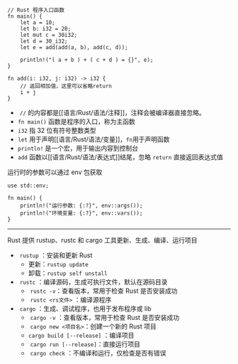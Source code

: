 ```run-rust
// Rust 程序入口函数
fn main() {
    let a = 10;
    let b: i32 = 20;
    let mut c = 30i32;
    let d = 30_i32;
    let e = add(add(a, b), add(c, d));

    println!("( a + b ) + ( c + d ) = {}", e);
}

fn add(i: i32, j: i32) -> i32 {
    // 返回相加值，这里可以省略return
    i + j
}
```

- ​ `//` ​ 的内容都是[[语言/Rust/语法/注释]]，注释会被编译器直接忽略。
- `​fn main()`​ 函数是程序的入口，称为主函数
- ​`i32`​ 指 32 位有符号整数类型
- ​`let`​ 用于声明[[语言/Rust/语法/变量]]，`fn`​ 用于声明函数
- ​`println!`​ 是一个宏，用于输出内容到控制台
- ​`add`​ 函数以[[语言/Rust/语法/表达式]]结尾，忽略 `return`​ 直接返回表达式值

运行时的参数可以通过 env​​ 包获取

```run-rust
use std::env;  
  
fn main() {  
    println!("运行参数: {:?}", env::args());  
    println!("环境变量: {:?}", env::vars());  
}
```

---

Rust 提供 rustup​​、rustc​​ 和 cargo​​ 工具更新、生成、编译、运行项目

- ​ `rustup` ​：安装和更新 Rust
    - 更新：`rustup update​`
    - 卸载：`rustup self unstall​`
- ​ `rustc` ​：编译源码，生成可执行文件，默认在源码目录
    - ​ `rustc -v​`：查看版本，常用于检查 Rust 是否安装成功
    - ​ `rustc <rs文件>` ​：编译源程序
- ​ `cargo` ​：生成、调试程序，也用于发布程序或 lib
    - ​ `cargo -v` ​：查看版本，常用于检查 Rust 是否安装成功
    - ​ `cargo new <项目名>​`：创建一个新的 Rust 项目
    - `​cargo build [--release]` ​：编译项目
    - ​ `cargo run [--release]​`：直接运行项目
    - ​ `cargo check` ​：不编译和运行，仅检查是否有错误
